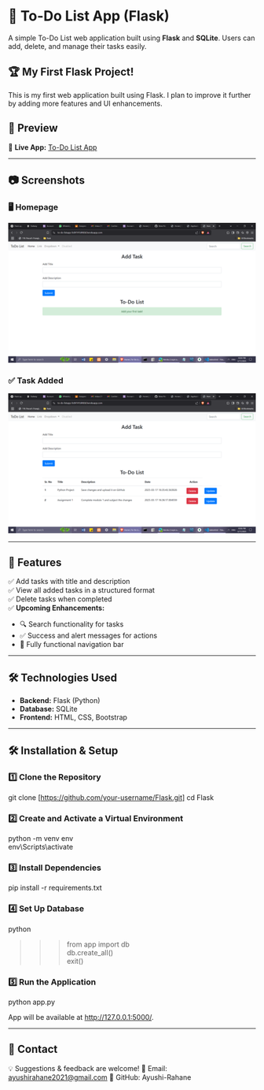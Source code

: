 # 📝 To-Do List App (Flask) 

A simple To-Do List web application built using **Flask** and **SQLite**. Users can add, delete, and manage their tasks easily.

## 🏆 My First Flask Project!

This is my first web application built using Flask. I plan to improve it further by adding more features and UI enhancements.

## 🚀 Preview

🔗 **Live App:** [To-Do List App](https://to-do-listapp-0c84141d460d.herokuapp.com/)

---

## 📷 Screenshots

### 🖥️ Homepage  
![To-Do List App Screenshot](Readme/ss1.png)

### ✅ Task Added
![To-Do List App Screenshot](Readme/ss2.png)

---

## 📌 Features
✅ Add tasks with title and description  
✅ View all added tasks in a structured format  
✅ Delete tasks when completed  
✅ **Upcoming Enhancements:**
   - 🔍 Search functionality for tasks  
   - ✅ Success and alert messages for actions  
   - 📌 Fully functional navigation bar  

---

## 🛠️ Technologies Used
- **Backend:** Flask (Python)
- **Database:** SQLite
- **Frontend:** HTML, CSS, Bootstrap

---

## 🛠️ Installation & Setup  

### 1️⃣ Clone the Repository  

git clone [https://github.com/your-username/Flask.git]
cd Flask

### 2️⃣ Create and Activate a Virtual Environment

python -m venv env  
env\Scripts\activate  

### 3️⃣ Install Dependencies

pip install -r requirements.txt  

### 4️⃣ Set Up Database

python  
>>> from app import db  
>>> db.create_all()  
>>> exit()  


### 5️⃣ Run the Application

python app.py  

App will be available at http://127.0.0.1:5000/.

---

## 📩 Contact
💡 Suggestions & feedback are welcome!
📧 Email: ayushirahane2021@gmail.com
🔗 GitHub: Ayushi-Rahane







